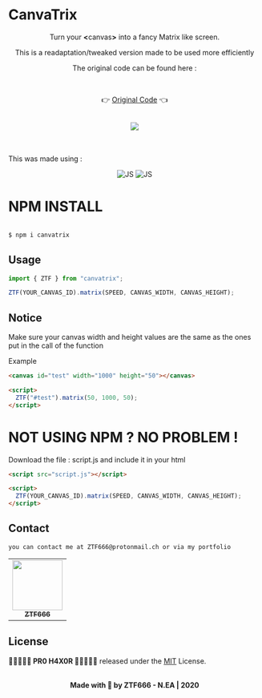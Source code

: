 # CanvaTrix

<div align="center">
<p>Turn your <strong><</strong>canvas<strong>></strong> into a fancy Matrix like screen.</p>
<p>This is  a readaptation/tweaked version made to be used more efficiently </p>
<p>The original code can be found here :</p>
<br>

👉 [Original Code](http://cssdeck.com/labs/the-matrix) 👈

<br>
<img src="https://firebasestorage.googleapis.com/v0/b/katzfacts.appspot.com/o/CanvaTrix.gif?alt=media&token=066afb11-1f1c-4dbe-b286-fcf448ea4487" >
</div>
<br><br>
<p>This was made using : </p>

<div align="center">
<img src="https://external-content.duckduckgo.com/iu/?u=https%3A%2F%2Fupload.wikimedia.org%2Fwikipedia%2Fcommons%2Fthumb%2F9%2F99%2FUnofficial_JavaScript_logo_2.svg%2F1200px-Unofficial_JavaScript_logo_2.svg.png&f=1&nofb=1"   alt="JS">
<img src="https://external-content.duckduckgo.com/iu/?u=https%3A%2F%2Fcdn.rawgit.com%2Ffeross%2Fstandard%2Fmaster%2Fdocs%2Flogos%2Fnpm.png&f=1&nofb=1"   alt="JS">
</div>

# NPM INSTALL

```bash

$ npm i canvatrix

```

## Usage

```javascript
import { ZTF } from "canvatrix";

ZTF(YOUR_CANVAS_ID).matrix(SPEED, CANVAS_WIDTH, CANVAS_HEIGHT);
```

## Notice

<p>Make sure your canvas width and height values are the same as the ones put in the call of the function </p>
<p>Example</p>

```html
<canvas id="test" width="1000" height="50"></canvas>

<script>
  ZTF("#test").matrix(50, 1000, 50);
</script>
```

# NOT USING NPM ? NO PROBLEM !

<p>Download the file : script.js and include it in your html </p>

```html
<script src="script.js"></script>

<script>
  ZTF(YOUR_CANVAS_ID).matrix(SPEED, CANVAS_WIDTH, CANVAS_HEIGHT);
</script>
```

## Contact

```
you can contact me at ZTF666@protonmail.ch or via my portfolio

```

<div align="center">

<table>
  <tr>
    <td align="center"><a href="https://ztfportfolio.web.app/" target='_blank'><img src="https://avatars1.githubusercontent.com/u/32502988?v=4" width="100px;" alt=""/><br /><sub><b>ZTF666</b></sub></a></td>
  </tr>
</table>

</div>

## License

**💎🕵️‍♀️👨‍💻 PR0 H4X0R 👨‍💻🕵️‍♀️💎** released under the [MIT](LICENSE) License.
<br><br>

<div align="center">
<strong><p>Made with 🖤 by ZTF666 - N.EA | 2020  </p> </strong>
</div>
